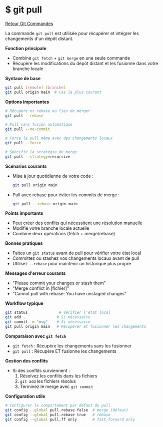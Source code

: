 # $ git pull

[Retour Git Commandes](;/git_commandes.md)

La commande `git pull` est utilisée pour récupérer et intégrer les changements d'un dépôt distant. 

**Fonction principale** 

- Combine `git fetch` + `git merge` en une seule commande
- Récupère les modifications du dépôt distant et les fusionne dans votre branche locale

**Syntaxe de base** 

```bash
git pull [remote] [branche]
git pull origin main  # Cas le plus courant
```

**Options importantes** 

```bash
# Récupère et rebase au lieu de merger
git pull --rebase

# Pull sans fusion automatique
git pull --no-commit

# Force le pull même avec des changements locaux
git pull --force

# Spécifie la stratégie de merge
git pull --strategy=recursive
```

**Scénarios courants** 

- Mise à jour quotidienne de votre code :
  ```bash
  git pull origin main
  ```
- Pull avec rebase pour éviter les commits de merge :
  ```bash
  git pull --rebase origin main
  ```

**Points importants** 

- Peut créer des conflits qui nécessitent une résolution manuelle
- Modifie votre branche locale actuelle
- Combine deux opérations (fetch + merge/rebase)

**Bonnes pratiques** 

- Faites un `git status` avant de pull pour vérifier votre état local
- Committez ou stashez vos changements locaux avant de pull
- Utilisez `--rebase` pour maintenir un historique plus propre

**Messages d'erreur courants** 

- "Please commit your changes or stash them"
- "Merge conflict in [fichier]"
- "Cannot pull with rebase: You have unstaged changes"

**Workflow typique** 

```bash
git status              # Vérifier l'état local
git add .              # Si nécessaire
git commit -m "msg"    # Si nécessaire
git pull origin main   # Récupérer et fusionner les changements
```

**Comparaison avec `git fetch`** 

- `git fetch` : Récupère les changements sans les fusionner
- `git pull` : Récupère ET fusionne les changements

**Gestion des conflits** 

- Si des conflits surviennent :
  1. Résolvez les conflits dans les fichiers
  2. `git add` les fichiers résolus
  3. Terminez le merge avec `git commit`

**Configuration utile** 

```bash
# Configurer le comportement par défaut du pull
git config --global pull.rebase false  # merge (défaut)
git config --global pull.rebase true   # rebase
git config --global pull.ff only       # fast-forward only
```